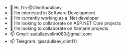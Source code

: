 - 👋 Hi, I’m @OlimSadullaev
- 👀 I’m interested in Software Development
- 🌱 I’m currently working as a .Net developer
- 💞️ I’m looking to collaborate on ASP.NET Core projects
- 💞️ I’m looking to collaborate on Xamarin projects
- 📫 Gmail: sadullaevolim080@gmail.com
- 📫 Telegram: @sadullaev_olim111


